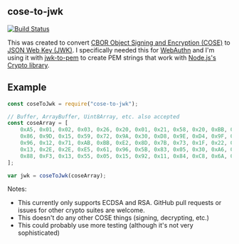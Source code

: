 ## cose-to-jwk

[![Build Status](https://travis-ci.org/apowers313/cose-to-jwk.svg?branch=master)](https://travis-ci.org/apowers313/cose-to-jwk)

This was created to convert [CBOR Object Signing and Encryption (COSE)](https://tools.ietf.org/html/rfc8152) to [JSON Web Key (JWK)](https://tools.ietf.org/html/rfc7517). I specifically needed this for [WebAuthn](https://www.w3.org/TR/webauthn/) and I'm using it with [jwk-to-pem](https://www.npmjs.com/package/jwk-to-pem) to create PEM strings that work with [Node.js's Crypto library](https://nodejs.org/api/crypto.html).

## Example

``` js
const coseToJwk = require("cose-to-jwk");

// Buffer, ArrayBuffer, Uint8Array, etc. also accepted
const coseArray = [
    0xA5, 0x01, 0x02, 0x03, 0x26, 0x20, 0x01, 0x21, 0x58, 0x20, 0xBB, 0x11, 0xCD, 0xDD, 0x6E, 0x9E,
    0x86, 0x9D, 0x15, 0x59, 0x72, 0x9A, 0x30, 0xD8, 0x9E, 0xD4, 0x9F, 0x36, 0x31, 0x52, 0x42, 0x15,
    0x96, 0x12, 0x71, 0xAB, 0xBB, 0xE2, 0x8D, 0x7B, 0x73, 0x1F, 0x22, 0x58, 0x20, 0xDB, 0xD6, 0x39,
    0x13, 0x2E, 0x2E, 0xE5, 0x61, 0x96, 0x5B, 0x83, 0x05, 0x30, 0xA6, 0xA0, 0x24, 0xF1, 0x09, 0x88,
    0x88, 0xF3, 0x13, 0x55, 0x05, 0x15, 0x92, 0x11, 0x84, 0xC8, 0x6A, 0xCA, 0xC3
];

var jwk = coseToJwk(coseArray);
```

Notes:
* This currently only supports ECDSA and RSA. GitHub pull requests or issues for other crypto suites are welcome.
* This doesn't do any other COSE things (signing, decrypting, etc.)
* This could probably use more testing (although it's not very sophisticated)
